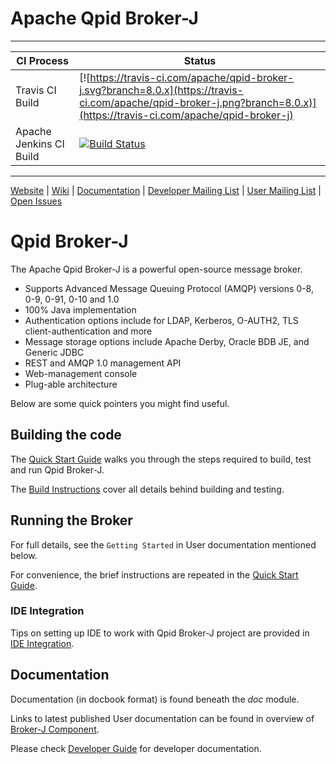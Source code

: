 # Apache Qpid Broker-J

---

|CI Process|Status|
|---|---|
|Travis CI Build|[![https://travis-ci.com/apache/qpid-broker-j.svg?branch=8.0.x](https://travis-ci.com/apache/qpid-broker-j.png?branch=8.0.x)](https://travis-ci.com/apache/qpid-broker-j)|
|Apache Jenkins CI Build|[![Build Status](https://ci-builds.apache.org/buildStatus/icon?job=Qpid%2FQpid-Broker-J-8.0.x-TestMatrix)](https://ci-builds.apache.org/job/Qpid/job/Qpid-Broker-J-8.0.x-TestMatrix/)|

---

[Website](http://qpid.apache.org/) |
[Wiki](https://cwiki.apache.org/confluence/display/qpid) |
[Documentation](http://qpid.apache.org/documentation.html) |
[Developer Mailing List](mailto:dev@qpid.apache.org) |
[User Mailing List](mailto:users@qpid.apache.org) |
[Open Issues](https://issues.apache.org/jira/issues/?jql=project%20%3D%20QPID%20AND%20resolution%20%3D%20Unresolved%20AND%20component%20%3D%20Broker-J%20ORDER%20BY%20key%20DESC)

# Qpid Broker-J

The Apache Qpid Broker-J is a powerful open-source message broker.

* Supports Advanced Message Queuing Protocol (AMQP) versions 0-8, 0-9, 0-91, 0-10 and 1.0
* 100% Java implementation
* Authentication options include for LDAP, Kerberos, O-AUTH2, TLS client-authentication and more
* Message storage options include Apache Derby, Oracle BDB JE, and Generic JDBC
* REST and AMQP 1.0 management API
* Web-management console
* Plug-able architecture

Below are some quick pointers you might find useful.

## Building the code

The [Quick Start Guide](doc/developer-guide/src/main/markdown/quick-start.md) walks you through the steps required
to build, test and run Qpid Broker-J.

The [Build Instructions](doc/developer-guide/src/main/markdown/build-instructions.md) cover all details behind building
and testing.

## Running the Broker

For full details, see the `Getting Started` in User documentation mentioned below.

For convenience, the brief instructions are repeated in the
[Quick Start Guide](doc/developer-guide/src/main/markdown/quick-start.md).

### IDE Integration

Tips on setting up IDE to work with Qpid Broker-J project are provided in
[IDE Integration](doc/developer-guide/src/main/markdown/ide-integration.md).

## Documentation

Documentation (in docbook format) is found beneath the *doc* module.

Links to latest published User documentation can be found in overview of
[Broker-J Component](http://qpid.apache.org/components/broker-j/index.html).

Please check [Developer Guide](doc/developer-guide/src/main/markdown/index.md) for developer documentation.
